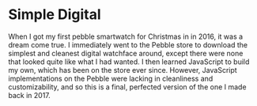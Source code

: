 # Simple Digital
When I got my first pebble smartwatch for Christmas in in 2016, it was a dream come true. I immediately went to the Pebble store to download the simplest and cleanest digital watchface around, except there were none that looked quite like what I had wanted. I then learned JavaScript to build my own, which has been on the store ever since. However, JavaScript implementations on the Pebble were lacking in cleanliness and customizability, and so this is a final, perfected version of the one I made back in 2017.
